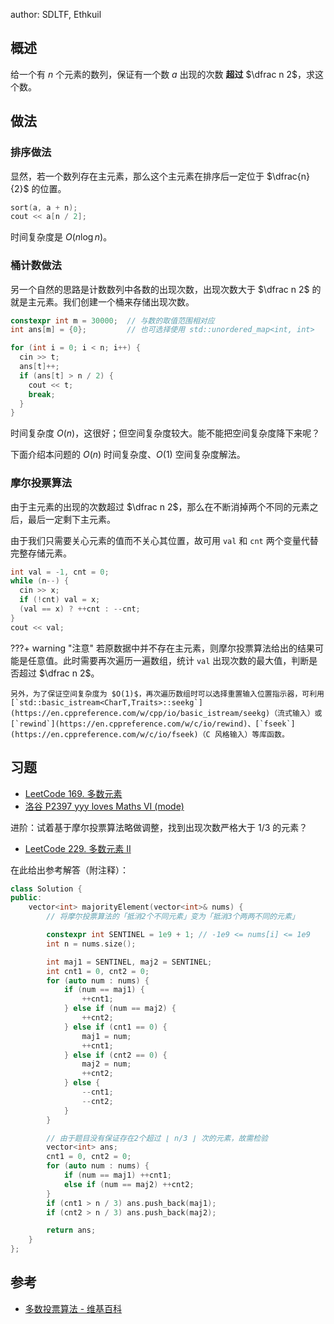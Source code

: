 author: SDLTF, Ethkuil

## 概述

给一个有 $n$ 个元素的数列，保证有一个数 $a$ 出现的次数 **超过** $\dfrac n 2$，求这个数。

## 做法

### 排序做法

显然，若一个数列存在主元素，那么这个主元素在排序后一定位于 $\dfrac{n}{2}$ 的位置。

```cpp
sort(a, a + n);
cout << a[n / 2];
```

时间复杂度是 $O(n\log n)$。

### 桶计数做法

另一个自然的思路是计数数列中各数的出现次数，出现次数大于 $\dfrac n 2$ 的就是主元素。我们创建一个桶来存储出现次数。

```cpp
constexpr int m = 30000;  // 与数的取值范围相对应
int ans[m] = {0};         // 也可选择使用 std::unordered_map<int, int>

for (int i = 0; i < n; i++) {
  cin >> t;
  ans[t]++;
  if (ans[t] > n / 2) {
    cout << t;
    break;
  }
}
```

时间复杂度 $O(n)$，这很好；但空间复杂度较大。能不能把空间复杂度降下来呢？

下面介绍本问题的 $O(n)$ 时间复杂度、$O(1)$ 空间复杂度解法。

### 摩尔投票算法

由于主元素的出现的次数超过 $\dfrac n 2$，那么在不断消掉两个不同的元素之后，最后一定剩下主元素。

由于我们只需要关心元素的值而不关心其位置，故可用 `val` 和 `cnt` 两个变量代替完整存储元素。

```cpp
int val = -1, cnt = 0;
while (n--) {
  cin >> x;
  if (!cnt) val = x;
  (val == x) ? ++cnt : --cnt;
}
cout << val;
```

???+ warning "注意"
    若原数据中并不存在主元素，则摩尔投票算法给出的结果可能是任意值。此时需要再次遍历一遍数组，统计 `val` 出现次数的最大值，判断是否超过 $\dfrac n 2$。
    
    另外，为了保证空间复杂度为 $O(1)$，再次遍历数组时可以选择重置输入位置指示器，可利用 [`std::basic_istream<CharT,Traits>::seekg`](https://en.cppreference.com/w/cpp/io/basic_istream/seekg)（流式输入）或 [`rewind`](https://en.cppreference.com/w/c/io/rewind)、[`fseek`](https://en.cppreference.com/w/c/io/fseek)（C 风格输入）等库函数。

## 习题

-   [LeetCode 169. 多数元素](https://leetcode.cn/problems/majority-element)
-   [洛谷 P2397 yyy loves Maths VI (mode)](https://www.luogu.com.cn/problem/P2397)

进阶：试着基于摩尔投票算法略做调整，找到出现次数严格大于 1/3 的元素？

-   [LeetCode 229. 多数元素 II](https://leetcode.cn/problems/majority-element-ii)

在此给出参考解答（附注释）：

```cpp
class Solution {
public:
    vector<int> majorityElement(vector<int>& nums) {
        // 将摩尔投票算法的「抵消2个不同元素」变为「抵消3个两两不同的元素」

        constexpr int SENTINEL = 1e9 + 1; // -1e9 <= nums[i] <= 1e9
        int n = nums.size();

        int maj1 = SENTINEL, maj2 = SENTINEL;
        int cnt1 = 0, cnt2 = 0;
        for (auto num : nums) {
            if (num == maj1) {
                ++cnt1;
            } else if (num == maj2) {
                ++cnt2;
            } else if (cnt1 == 0) {
                maj1 = num;
                ++cnt1;
            } else if (cnt2 == 0) {
                maj2 = num;
                ++cnt2;
            } else {
                --cnt1;
                --cnt2;
            }
        }

        // 由于题目没有保证存在2个超过 ⌊ n/3 ⌋ 次的元素，故需检验
        vector<int> ans;
        cnt1 = 0, cnt2 = 0;
        for (auto num : nums) {
            if (num == maj1) ++cnt1;
            else if (num == maj2) ++cnt2;
        }
        if (cnt1 > n / 3) ans.push_back(maj1);
        if (cnt2 > n / 3) ans.push_back(maj2);

        return ans;
    }
};
```

## 参考

-   [多数投票算法 - 维基百科](https://zh.wikipedia.org/zh-cn/%E5%A4%9A%E6%95%B0%E6%8A%95%E7%A5%A8%E7%AE%97%E6%B3%95)
